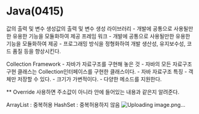 # Java(0415)
값의 출력 및 변수 생성값의 출력 및 변수 생성
라이브러리
	- 개발에 공통으로 사용될만한 유용한 기능을 모듈화하여 제공 
프레임 워크
	- 개발에 공통으로 사용될만한 유용한 기능을 모듈화하여 제공
	- 프로그래밍 방식을 정형화하여 개발 생산성, 유지보수성, 코드 품질 등을 향상시킨다.
	
Collection Framework
	- 자바가 자료구조를 구현해 놓은 것 
	- 자바의 모든 자료구조 구현 클래스는 Collection인터페이스를 구현한 클래스이다.
	- 자바 자료구조 특징
		- 객체만 저장할 수 있다.
		- 크기가 가변적이다.
		- 다양한 메소드를 지원한다. 
		
** Override 사용하면 주소값이 아니라 안에 들어있는 내용과 같은지 알려준다. 

ArrayList : 중복허용
HashSet : 중복허용하지 않음 
![Uploading image.png…]()
